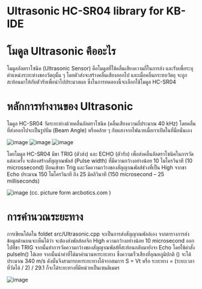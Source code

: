 # Ultrasonic HC-SR04 library for KB-IDE

# โมดูล Ultrasonic คืออะไร
โมดูลอัลตราโซนิค (Ultrasonic  Sensor) คือโมดูลที่ใช้คลื่นเสียงความถี่ในการส่ง และรับเพื่อระบุตำแหน่งระยะห่างของวัตถุนั้น ๆ  โดยตัวส่งจะสร้างคลื่นเสียงออกไป และเมื่อคลื่นกระทบวัตถุ จะถูกสะท้อนมาให้กับตัวรับเพื่อนำไปประมวลผล ซึ่งในการทดลองนี้จะเลือกใช้โมดูล HC-SR04

# หลักการทำงานของ Ultrasonic
โมดูล HC-SR04  วัดระยะห่างด้วยคลื่นอัลตราโซนิค  (คลื่นเสียงความถี่ประมาณ 40 kHz)  โดยคลื่นที่ส่งออกไปจะเป็นรูปบีม (Beam Angle) หรือคล้าย ๆ กับแสงจากไฟฉายเมื่อเราเปิดในที่มือนั่นเอง

![image](https://raw.githubusercontent.com/bavensky/kbide_plugin_template/master/static/ultrasonic_range.png)
![image](https://raw.githubusercontent.com/bavensky/kbide_plugin_template/master/static/ultrasonic_detecting.png)
![image](https://raw.githubusercontent.com/bavensky/kbide_plugin_template/master/static/ultrasonic_range_finder.png)

โดยโมดูล HC-SR04 มีขา TRIG (ตัวส่ง) และ ECHO (ตัวรับ)  เพื่อส่งคลื่นอัลตราโซนิคในการวัดแต่ละครั้ง จะต้องสร้างสัญญาณพัลส์ (Pulse width) ที่มีความกว้างอย่างน้อย 10 ไมโครวินาที (10 microssecond) ป้อนเข้าขา Trig และวัดความกว้างของสัญญาณพัลส์ช่วงที่เป็น High จากขา Echo ประมาณ 150 ไมโครวินาที ถึง 25 มิลลิวินาที (150 microsecond – 25 milliseconds)

![image](https://raw.githubusercontent.com/bavensky/kbide_plugin_template/master/static/ultrasonic_transducer.png)
(cc. picture form arcbotics.com )

# การคำนวณระยะทาง
การเขียนโค้ดใน foldet src/Ultrasonic.cpp จะเป็นการส่งสัญญาณพัลล์เอง จากตารางการส่งข้อมูลด้านบนจะเห็นได้ว่า จะต้องส่งพัลส์ลอจิก High ความกว้างอย่างน้อย 10 microsecond ออกไปที่ขา TRIG จากนั้นทำการวัดความกว้างของสัญญาณพัลส์ที่สะท้อนกลับมายังจา Echo โดยใช้คำสั่ง pulseIn() ได้เลย จากนั้นนำค่าที่ได้มาคำนวนหาระยะทาง ซึ่งความเร็วเสียงที่อุณหภูมิปกติ () จะได้ประมาณ 340 m/s ดังนั้นจึงสามารถหาระยะทางได้จากสมการ S = Vt  หรือ ระยะทาง = (ระยะเวลาที่วัดได้ / 2) / 29.1 ก็จะได้ระยะทางที่มีหน่วยเป็นเซนติเมตร

![image](https://raw.githubusercontent.com/bavensky/kbide_plugin_template/master/static/src_cpp.JPG)

